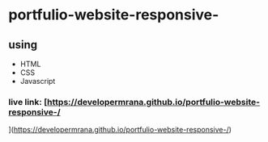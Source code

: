 # portfulio-website-responsive-

## using

* HTML
* CSS
* Javascript

### live link: [https://developermrana.github.io/portfulio-website-responsive-/
](https://developermrana.github.io/portfulio-website-responsive-/)

